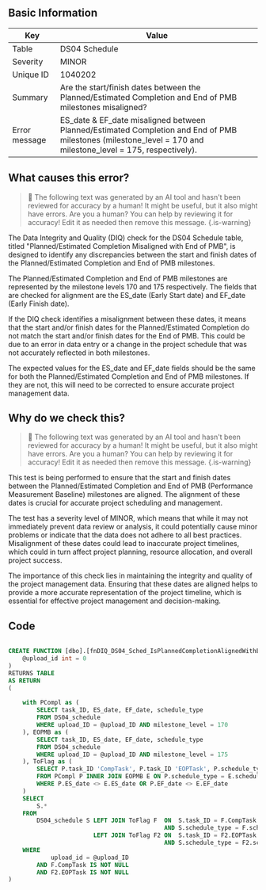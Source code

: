 ## Basic Information
| Key         | Value          |
|-------------|----------------|
| Table       | DS04 Schedule |
| Severity    | MINOR |
| Unique ID   | 1040202   |
| Summary     | Are the start/finish dates between the Planned/Estimated Completion and End of PMB milestones misaligned? |
| Error message | ES_date & EF_date misaligned between Planned/Estimated Completion and End of PMB milestones (milestone_level = 170 and milestone_level = 175, respectively). |

## What causes this error?

> :robot: The following text was generated by an AI tool and hasn't been reviewed for accuracy by a human! It might be useful, but it also might have errors. Are you a human? You can help by reviewing it for accuracy! Edit it as needed then remove this message.
{.is-warning}

The Data Integrity and Quality (DIQ) check for the DS04 Schedule table, titled "Planned/Estimated Completion Misaligned with End of PMB", is designed to identify any discrepancies between the start and finish dates of the Planned/Estimated Completion and End of PMB milestones. 

The Planned/Estimated Completion and End of PMB milestones are represented by the milestone levels 170 and 175 respectively. The fields that are checked for alignment are the ES_date (Early Start date) and EF_date (Early Finish date). 

If the DIQ check identifies a misalignment between these dates, it means that the start and/or finish dates for the Planned/Estimated Completion do not match the start and/or finish dates for the End of PMB. This could be due to an error in data entry or a change in the project schedule that was not accurately reflected in both milestones.

The expected values for the ES_date and EF_date fields should be the same for both the Planned/Estimated Completion and End of PMB milestones. If they are not, this will need to be corrected to ensure accurate project management data.
## Why do we check this?

> :robot: The following text was generated by an AI tool and hasn't been reviewed for accuracy by a human! It might be useful, but it also might have errors. Are you a human? You can help by reviewing it for accuracy! Edit it as needed then remove this message.
{.is-warning}

This test is being performed to ensure that the start and finish dates between the Planned/Estimated Completion and End of PMB (Performance Measurement Baseline) milestones are aligned. The alignment of these dates is crucial for accurate project scheduling and management. 

The test has a severity level of MINOR, which means that while it may not immediately prevent data review or analysis, it could potentially cause minor problems or indicate that the data does not adhere to all best practices. Misalignment of these dates could lead to inaccurate project timelines, which could in turn affect project planning, resource allocation, and overall project success.

The importance of this check lies in maintaining the integrity and quality of the project management data. Ensuring that these dates are aligned helps to provide a more accurate representation of the project timeline, which is essential for effective project management and decision-making.
## Code

```sql

CREATE FUNCTION [dbo].[fnDIQ_DS04_Sched_IsPlannedCompletionAlignedWithEndOfPMB] (
	@upload_id int = 0
)
RETURNS TABLE
AS RETURN
(
	
	with PCompl as (
		SELECT task_ID, ES_date, EF_date, schedule_type 
		FROM DS04_schedule 
		WHERE upload_ID = @upload_ID AND milestone_level = 170
	), EOPMB as (
		SELECT task_ID, ES_date, EF_date, schedule_type 
		FROM DS04_schedule 
		WHERE upload_ID = @upload_ID AND milestone_level = 175
	), ToFlag as (
		SELECT P.task_ID 'CompTask', P.task_ID 'EOPTask', P.schedule_type
		FROM PCompl P INNER JOIN EOPMB E ON P.schedule_type = E.schedule_type
		WHERE P.ES_date <> E.ES_date OR P.EF_date <> E.EF_date
	)
	SELECT
		S.*
	FROM
		DS04_schedule S LEFT JOIN ToFlag F 	ON  S.task_ID = F.CompTask
										   	AND S.schedule_type = F.schedule_type
						LEFT JOIN ToFlag F2 ON 	S.task_ID = F2.EOPTask
										 	AND S.schedule_type = F2.schedule_type
	WHERE
			upload_id = @upload_ID
		AND F.CompTask IS NOT NULL
		AND F2.EOPTask IS NOT NULL
)
```

